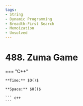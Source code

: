 ```yaml
---
tags:
- String
- Dynamic Programming
- Breadth-First Search
- Memoization
- Unsolved
---
```



# 488. Zuma Game

=== "C++"

    **Time:** $O()$

    **Space:** $O()$

    ``` c++
    ```